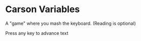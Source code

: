 # Carson Variables
 A "game" where you mash the keyboard. (Reading is optional)

Press any key to advance text
